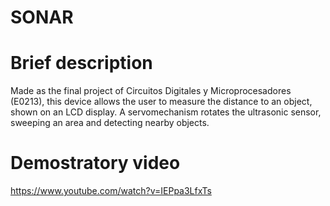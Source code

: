 # SONAR

# Brief description

Made as the final project of Circuitos Digitales y Microprocesadores (E0213), this device allows the user to measure the distance to an object, shown on an LCD display.
A servomechanism rotates the ultrasonic sensor, sweeping an area and detecting nearby objects.

# Demostratory video

https://www.youtube.com/watch?v=IEPpa3LfxTs
